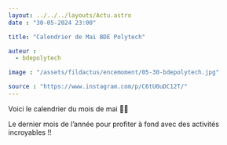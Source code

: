 ```yaml
---
layout: ../../../layouts/Actu.astro
date : "30-05-2024 23:00"

title: "Calendrier de Mai BDE Polytech"

auteur :
  - bdepolytech

image : "/assets/fildactus/encemoment/05-30-bdepolytech.jpg"

source : "https://www.instagram.com/p/C6tU0uDC12T/"
---
```


Voici le calendrier du mois de mai 🌼🌷

Le dernier mois de l’année pour profiter à fond avec des activités incroyables !!